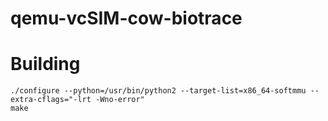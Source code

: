 # qemu-vcSIM-cow-biotrace

Building
============
<pre><code>./configure --python=/usr/bin/python2 --target-list=x86_64-softmmu --extra-cflags="-lrt -Wno-error"
make</code></pre>
